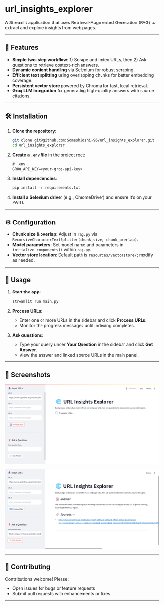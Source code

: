 # url\_insights\_explorer

A Streamlit application that uses Retrieval-Augmented Generation (RAG) to extract and explore insights from web pages.

---

## 🚀 Features

* **Simple two-step workflow**: 1) Scrape and index URLs, then 2) Ask questions to retrieve context-rich answers.
* **Dynamic content handling** via Selenium for robust scraping.
* **Efficient text splitting** using overlapping chunks for better embedding coverage.
* **Persistent vector store** powered by Chroma for fast, local retrieval.
* **Groq LLM integration** for generating high-quality answers with source citations.

---

## 🛠️ Installation

1. **Clone the repository**:

   ```bash
   git clone git@github.com:SomeshJoshi-96/url_insights_explorer.git
   cd url_insights_explorer
   ```

2. **Create a `.env` file** in the project root:

   ```dotenv
   # .env
   GROQ_API_KEY=<your-groq-api-key>
   ```

3. **Install dependencies**:

   ```bash
   pip install -r requirements.txt
   ```

4. **Install a Selenium driver** (e.g., ChromeDriver) and ensure it’s on your PATH.

---

## ⚙️ Configuration

* **Chunk size & overlap**: Adjust in `rag.py` via `RecursiveCharacterTextSplitter(chunk_size, chunk_overlap)`.
* **Model parameters**: Set model name and parameters in `initialize_components()` within `rag.py`.
* **Vector store location**: Default path is `resources/vectorstore/`; modify as needed.

---

## 🏃 Usage

1. **Start the app**:

   ```bash
   streamlit run main.py
   ```

2. **Process URLs**:

   * Enter one or more URLs in the sidebar and click **Process URLs**.
   * Monitor the progress messages until indexing completes.

3. **Ask questions**:

   * Type your query under **Your Question** in the sidebar and click **Get Answer**.
   * View the answer and linked source URLs in the main panel.

---

## 📸 Screenshots


![Process URLs](/screenshots/2.png)

![Answer Output](/screenshots/1.png)


---

## 🤝 Contributing

Contributions welcome! Please:

* Open issues for bugs or feature requests
* Submit pull requests with enhancements or fixes

---
